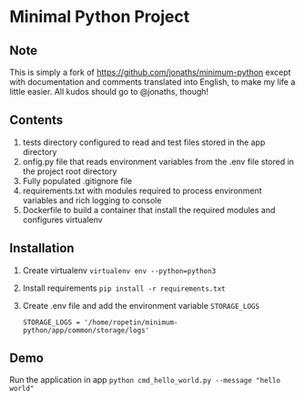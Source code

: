 # Minimal Python Project

## Note

This is simply a fork of https://github.com/jonaths/minimum-python except with documentation and comments translated into English, to make my life a little easier.  All kudos should go to @jonaths, though!

## Contents

1. tests directory configured to read and test files stored in the app directory 
2. onfig.py file that reads environment variables from the .env file stored in the project root directory
3. Fully populated .gitignore file
4. requirements.txt with modules required to process environment variables and rich logging to console
5. Dockerfile to build a container that install the required modules and configures virtualenv

## Installation
1. Create virtualenv `virtualenv env --python=python3`
2. Install requirements `pip install -r requirements.txt`
3. Create .env file and add the environment variable `STORAGE_LOGS`

    `STORAGE_LOGS = '/home/ropetin/minimum-python/app/common/storage/logs'`
   
## Demo

Run the application in app `python cmd_hello_world.py --message "hello world"`
